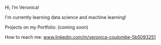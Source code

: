 Hi, I’m Veronica!

I'm currently learning data science and machine learning!

Projects on my Portfolio: (coming soon)

How to reach me: www.linkedin.com/in/veronica-coulombe-5b5093251 
